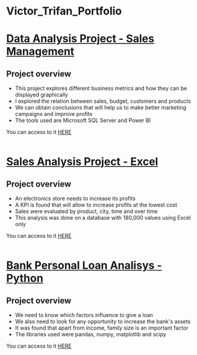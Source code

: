 # Victor_Trifan_Portfolio
# [Data Analysis Project - Sales Management](https://github.com/victort9/Data_Analysis_Project)
## Project overview
* This project explores different business metrics and how they can be displayed graphically
* I explored the relation between sales, budget, customers and products
* We can obtain conclusions that will help us to make better marketing campaigns and improve profits
* The tools used are Microsoft SQL Server and Power BI 

You can access to it [HERE]()

![]()

# [Sales Analysis Project - Excel](https://github.com/victort9/Excel_Analysis_Project)
## Project overview
* An electronics store needs to increase its profits
* A KPI is found that will allow to increase profits at the lowest cost
* Sales were evaluated by product, city, time and over time
* This analysis was done on a database with 180,000 values using Excel only

You can access to it [HERE]()

![]()

# [Bank Personal Loan Analisys - Python](https://github.com/victort9/Bank_Loan_Project)
## Project overview
* We need to know which factors influence to give a loan
* We also need to look for any opportunity to increase the bank's assets
* It was found that apart from income, family size is an important factor
* The libraries used were pandas, numpy, matplotlib and scipy

You can access to it [HERE]()

![]()

